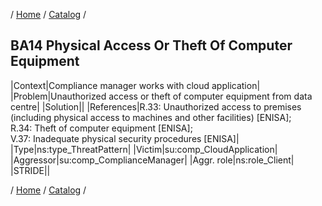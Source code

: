 / [Home](/acctp/) / [Catalog](/acctp/catalog/) /

## BA14 Physical Access Or Theft Of Computer Equipment

|Context|Compliance manager works with cloud application|
|Problem|Unauthorized access or theft of computer equipment from data centre|
|Solution||
|References|R.33: Unauthorized access to premises (including physical access to machines and other facilities) [ENISA];<br /> R.34: Theft of computer equipment [ENISA];<br /> V.37: Inadequate physical security procedures [ENISA]|
|Type|ns:type_ThreatPattern|
|Victim|su:comp_CloudApplication|
|Aggressor|su:comp_ComplianceManager|
|Aggr. role|ns:role_Client|
|STRIDE||

/ [Home](/acctp/) / [Catalog](/acctp/catalog/) /
